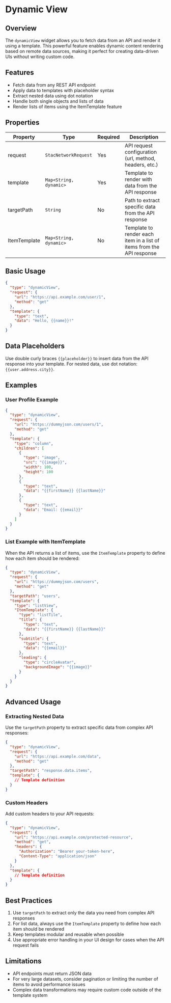 # Dynamic View

## Overview

The `dynamicView` widget allows you to fetch data from an API and render it using a template. This powerful feature enables dynamic content rendering based on remote data sources, making it perfect for creating data-driven UIs without writing custom code.

## Features

- Fetch data from any REST API endpoint
- Apply data to templates with placeholder syntax
- Extract nested data using dot notation
- Handle both single objects and lists of data
- Render lists of items using the ItemTemplate feature

## Properties

| Property    | Type                | Required | Description                                                |
|-------------|---------------------|----------|------------------------------------------------------------|
| request     | `StacNetworkRequest`  | Yes      | API request configuration (url, method, headers, etc.)     |
| template    | `Map<String, dynamic>` | Yes      | Template to render with data from the API response        |
| targetPath  | `String`              | No       | Path to extract specific data from the API response        |
| ItemTemplate | `Map<String, dynamic>` | No       | Template to render each item in a list of items from the API response |

## Basic Usage

```json
{
  "type": "dynamicView",
  "request": {
    "url": "https://api.example.com/user/1",
    "method": "get"
  },
  "template": {
    "type": "text",
    "data": "Hello, {{name}}!"
  }
}
```

## Data Placeholders

Use double curly braces `{{placeholder}}` to insert data from the API response into your template. For nested data, use dot notation: `{{user.address.city}}`.

## Examples

### User Profile Example

```json
{
  "type": "dynamicView",
  "request": {
    "url": "https://dummyjson.com/users/1",
    "method": "get"
  },
  "template": {
    "type": "column",
    "children": [
      {
        "type": "image",
        "src": "{{image}}",
        "width": 100,
        "height": 100
      },
      {
        "type": "text",
        "data": "{{firstName}} {{lastName}}"
      },
      {
        "type": "text",
        "data": "Email: {{email}}"
      }
    ]
  }
}
```

### List Example with ItemTemplate


When the API returns a list of items, use the `ItemTemplate` property to define how each item should be rendered:

```json
{
  "type": "dynamicView",
  "request": {
    "url": "https://dummyjson.com/users",
    "method": "get"
  },
  "targetPath": "users",
  "template": {
    "type": "listView",
    "ItemTemplate": {
      "type": "listTile",
      "title": {
        "type": "text",
        "data": "{{firstName}} {{lastName}}"
      },
      "subtitle": {
        "type": "text",
        "data": "{{email}}"
      },
      "leading": {
        "type": "circleAvatar",
        "backgroundImage": "{{image}}"
      }
    }
  }
}
```

## Advanced Usage

### Extracting Nested Data

Use the `targetPath` property to extract specific data from complex API responses:

```json
{
  "type": "dynamicView",
  "request": {
    "url": "https://api.example.com/data",
    "method": "get"
  },
  "targetPath": "response.data.items",
  "template": {
    // Template definition
  }
}
```

### Custom Headers

Add custom headers to your API requests:

```json
{
  "type": "dynamicView",
  "request": {
    "url": "https://api.example.com/protected-resource",
    "method": "get",
    "headers": {
      "Authorization": "Bearer your-token-here",
      "Content-Type": "application/json"
    }
  },
  "template": {
    // Template definition
  }
}
```

## Best Practices

1. Use `targetPath` to extract only the data you need from complex API responses
2. For list data, always use the `ItemTemplate` property to define how each item should be rendered
3. Keep templates modular and reusable when possible
4. Use appropriate error handling in your UI design for cases when the API request fails

## Limitations

- API endpoints must return JSON data
- For very large datasets, consider pagination or limiting the number of items to avoid performance issues
- Complex data transformations may require custom code outside of the template system